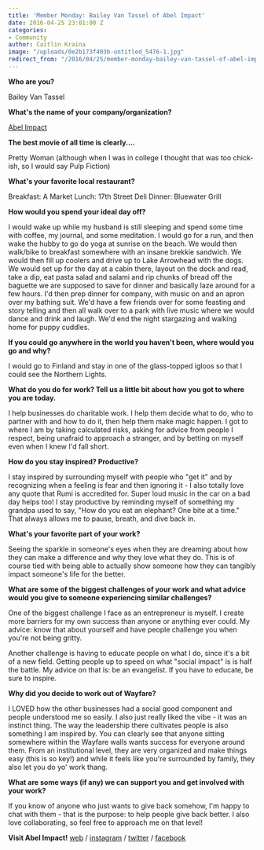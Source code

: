 ```yaml
---
title: 'Member Monday: Bailey Van Tassel of Abel Impact'
date: 2016-04-25 23:01:00 Z
categories:
- Community
author: Caitlin Kraina
image: "/uploads/0e2b173f403b-untitled_5476-1.jpg"
redirect_from: "/2016/04/25/member-monday-bailey-van-tassel-of-abel-impact/"
---
```


**Who are you?**

Bailey Van Tassel 

**What's the name of your company/organization?**

[Abel Impact](http://abelimpact.com)

<!-- more -->

**The best movie of all time is clearly....**

Pretty Woman (although when I was in college I thought that was too chick-ish, so I would say Pulp Fiction)

**What's your favorite local restaurant?**

Breakfast: A Market
Lunch: 17th Street Deli
Dinner: Bluewater Grill

**How would you spend your ideal day off?**

I would wake up while my husband is still sleeping and spend some time with coffee, my journal, and some meditation. I would go for a run, and then wake the hubby to go do yoga at sunrise on the beach. We would then walk/bike to breakfast somewhere with an insane brekkie sandwich. We would then fill up coolers and drive up to Lake Arrowhead with the dogs. We would set up for the day at a cabin there, layout on the dock and read, take a dip, eat pasta salad and salami and rip chunks of bread off the baguette we are supposed to save for dinner and basically laze around for a few hours. I'd then prep dinner for company, with music on and an apron over my bathing suit. We'd have a few friends over for some feasting and story telling and then all walk over to a park with live music where we would dance and drink and laugh. We'd end the night stargazing and walking home for puppy cuddles.

**If you could go anywhere in the world you haven't been, where would you go and why?**

I would go to Finland and stay in one of the glass-topped igloos so that I could see the Northern Lights. 

**What do you do for work? Tell us a little bit about how you got to where you are today.**

I help businesses do charitable work. I help them decide what to do, who to partner with and how to do it, then help them make magic happen. I got to where I am by taking calculated risks, asking for advice from people I respect, being unafraid to approach a stranger, and by betting on myself even when I knew I'd fall short. 

**How do you stay inspired? Productive?**

I stay inspired by surrounding myself with people who "get it" and by recognizing when a feeling is fear and then ignoring it - I also totally love any quote that Rumi is accredited for. Super loud music in the car on a bad day helps too! I stay productive by reminding myself of something my grandpa used to say, "How do you eat an elephant? One bite at a time." That always allows me to pause, breath, and dive back in. 

**What's your favorite part of your work?**

Seeing the sparkle in someone's eyes when they are dreaming about how they can make a difference and why they love what they do. This is of course tied with being able to actually show someone how they can tangibly impact someone's life for the better. 

**What are some of the biggest challenges of your work and what advice would you give to someone experiencing similar challenges?**

One of the biggest challenge I face as an entrepreneur is myself. I create more barriers for my own success than anyone or anything ever could. My advice: know that about yourself and have people challenge you when you're not being gritty. 

Another challenge is having to educate people on what I do, since it's a bit of a new field. Getting people up to speed on what "social impact" is is half the battle. My advice on that is: be an evangelist. If you have to educate, be sure to inspire. 

**Why did you decide to work out of Wayfare?**

I LOVED how the other businesses had a social good component and people understood me so easily. I also just really liked the vibe - it was an instinct thing. The way the leadership there cultivates people is also something I am inspired by. You can clearly see that anyone sitting somewhere within the Wayfare walls wants success for everyone around them. From an institutional level, they are very organized and make things easy (this is so key!) and while it feels like you're surrounded by family, they also let you do yo' work thang. 

**What are some ways (if any) we can support you and get involved with your work?**

If you know of anyone who just wants to give back somehow, I'm happy to chat with them - that is the purpose: to help people give back better. I also love collaborating, so feel free to approach me on that level! 

**Visit  Abel Impact!**  [web](http://abelimpact.com) / [instagram](http://instagram.com/abel.impact) / [twitter](http://twitter.com/abelimpact) / [facebook](http://facebook.com/abelimpact)
